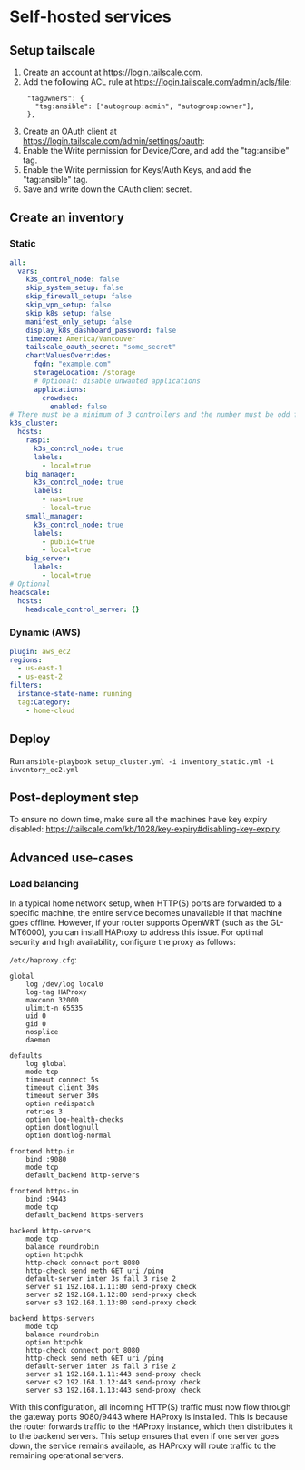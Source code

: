 # Self-hosted services

## Setup tailscale
1. Create an account at https://login.tailscale.com.
1. Add the following ACL rule at https://login.tailscale.com/admin/acls/file:
   ```
    "tagOwners": {
      "tag:ansible": ["autogroup:admin", "autogroup:owner"],
    },
   ```
1. Create an OAuth client at https://login.tailscale.com/admin/settings/oauth:
  1. Enable the Write permission for Device/Core, and add the "tag:ansible" tag.
  1. Enable the Write permission for Keys/Auth Keys, and add the "tag:ansible" tag.
  1. Save and write down the OAuth client secret.

## Create an inventory

### Static

```yml
all:
  vars:
    k3s_control_node: false
    skip_system_setup: false
    skip_firewall_setup: false
    skip_vpn_setup: false
    skip_k8s_setup: false
    manifest_only_setup: false
    display_k8s_dashboard_password: false
    timezone: America/Vancouver
    tailscale_oauth_secret: "some_secret"
    chartValuesOverrides:
      fqdn: "example.com"
      storageLocation: /storage
      # Optional: disable unwanted applications
      applications:
        crowdsec:
          enabled: false
# There must be a minimum of 3 controllers and the number must be odd for etcd to work
k3s_cluster:
  hosts:
    raspi:
      k3s_control_node: true
      labels:
        - local=true
    big_manager:
      k3s_control_node: true
      labels:
        - nas=true
        - local=true
    small_manager:
      k3s_control_node: true
      labels:
        - public=true
        - local=true
    big_server:
      labels:
        - local=true
# Optional
headscale:
  hosts:
    headscale_control_server: {}
```

### Dynamic (AWS)

```yml
plugin: aws_ec2
regions:
  - us-east-1
  - us-east-2
filters:
  instance-state-name: running
  tag:Category:
    - home-cloud
```


## Deploy

Run `ansible-playbook setup_cluster.yml -i inventory_static.yml -i inventory_ec2.yml`


## Post-deployment step
To ensure no down time, make sure all the machines have key expiry disabled: https://tailscale.com/kb/1028/key-expiry#disabling-key-expiry.

## Advanced use-cases

### Load balancing
In a typical home network setup, when HTTP(S) ports are forwarded to a specific machine, the entire service becomes unavailable if that machine goes offline. However, if your router supports OpenWRT (such as the GL-MT6000), you can install HAProxy to address this issue. For optimal security and high availability, configure the proxy as follows:

`/etc/haproxy.cfg`:
```
global
    log /dev/log local0
    log-tag HAProxy
    maxconn 32000
    ulimit-n 65535
    uid 0
    gid 0
    nosplice
    daemon

defaults
    log global
    mode tcp
    timeout connect 5s
    timeout client 30s
    timeout server 30s
    option redispatch
    retries 3
    option log-health-checks
    option dontlognull
    option dontlog-normal

frontend http-in
    bind :9080
    mode tcp
    default_backend http-servers

frontend https-in
    bind :9443
    mode tcp
    default_backend https-servers

backend http-servers
    mode tcp
    balance roundrobin
    option httpchk
    http-check connect port 8080
    http-check send meth GET uri /ping
    default-server inter 3s fall 3 rise 2
    server s1 192.168.1.11:80 send-proxy check
    server s2 192.168.1.12:80 send-proxy check
    server s3 192.168.1.13:80 send-proxy check

backend https-servers
    mode tcp
    balance roundrobin
    option httpchk
    http-check connect port 8080
    http-check send meth GET uri /ping
    default-server inter 3s fall 3 rise 2
    server s1 192.168.1.11:443 send-proxy check
    server s2 192.168.1.12:443 send-proxy check
    server s3 192.168.1.13:443 send-proxy check
```

With this configuration, all incoming HTTP(S) traffic must now flow through the gateway ports 9080/9443 where HAProxy is installed. This is because the router forwards traffic to the HAProxy instance, which then distributes it to the backend servers. This setup ensures that even if one server goes down, the service remains available, as HAProxy will route traffic to the remaining operational servers.
